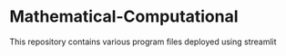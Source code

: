 # Mathematical-Computational
This repository contains various program files deployed using streamlit  
